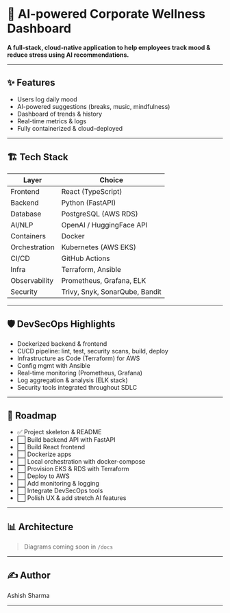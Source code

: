 # 🌱 AI-powered Corporate Wellness Dashboard

**A full-stack, cloud-native application to help employees track mood & reduce stress using AI recommendations.**

---

## ✨ Features
- Users log daily mood
- AI-powered suggestions (breaks, music, mindfulness)
- Dashboard of trends & history
- Real-time metrics & logs
- Fully containerized & cloud-deployed

---

## 🏗 Tech Stack
| Layer          | Choice                        |
|---------------|-------------------------------|
| Frontend      | React (TypeScript)            |
| Backend       | Python (FastAPI)              |
| Database      | PostgreSQL (AWS RDS)          |
| AI/NLP        | OpenAI / HuggingFace API      |
| Containers    | Docker                        |
| Orchestration | Kubernetes (AWS EKS)          |
| CI/CD         | GitHub Actions                |
| Infra         | Terraform, Ansible            |
| Observability | Prometheus, Grafana, ELK      |
| Security      | Trivy, Snyk, SonarQube, Bandit|

---

## 🛡 DevSecOps Highlights
- Dockerized backend & frontend
- CI/CD pipeline: lint, test, security scans, build, deploy
- Infrastructure as Code (Terraform) for AWS
- Config mgmt with Ansible
- Real-time monitoring (Prometheus, Grafana)
- Log aggregation & analysis (ELK stack)
- Security tools integrated throughout SDLC

---

## 🧭 Roadmap

- ✅ Project skeleton & README
- ⬜ Build backend API with FastAPI
- ⬜ Build React frontend
- ⬜ Dockerize apps
- ⬜ Local orchestration with docker-compose
- ⬜ Provision EKS & RDS with Terraform
- ⬜ Deploy to AWS
- ⬜ Add monitoring & logging
- ⬜ Integrate DevSecOps tools
- ⬜ Polish UX & add stretch AI features

---

## 📊 Architecture

> Diagrams coming soon in `/docs`

---

## ✍️ Author

Ashish Sharma

---
